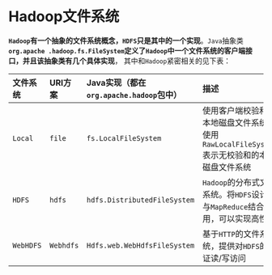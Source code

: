 Hadoop文件系统
============================================================================
**`Hadoop`有一个抽象的文件系统概念，`HDFS`只是其中的一个实现**。`Java`抽象类 **`org.apache
.hadoop.fs.FileSystem`定义了`Hadoop`中一个文件系统的客户端接口，并且该抽象类有几个具体实现**，
其中和`Hadoop`紧密相关的见下表：

| 文件系统 | URI方案 | Java实现（都在`org.apache.hadoop`包中）| 描述 |
|:--------|:-------|:----------------------------------|:-----|
| `Local` | `file` | `fs.LocalFileSystem` | 使用客户端校验和的本地磁盘文件系统。使用`RawLocalFileSystem`表示无校验和的本地磁盘文件系统 |
| `HDFS` | `hdfs` | `hdfs.DistributedFileSystem` | `Hadoop`的分布式文件系统。将`HDFS`设计成与`MapReduce`结合使用，可以实现高性能 |
| `WebHDFS` | `Webhdfs` | `Hdfs.web.WebHdfsFileSystem` | 基于`HTTP`的文件系统，提供对`HDFS`的认证读/写访问 |
